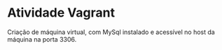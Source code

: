 # Atividade Vagrant

Criação de máquina virtual, com MySql instalado e acessível no host da máquina na porta 3306.
